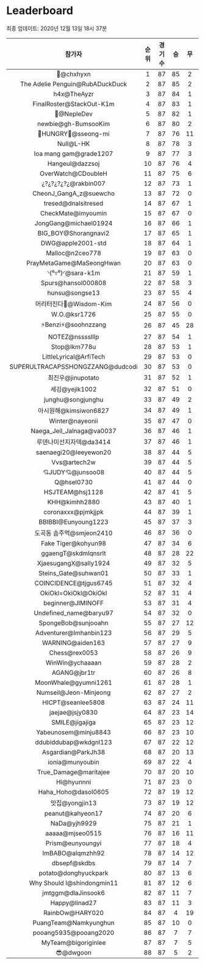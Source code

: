 # Leaderboard
최종 업데이트: 2020년 12월 13일 18시 37분




| 참가자 | 순위 | 경기수 | 승 | 무 | 패 | 승점 |
|:---:|:---:|:---:|:---:|:---:|:---:|:---:|
| 👑@chxhyxn | 1 | 87 | 85 | 2 | 0 | 257 |
| The Adelie Penguin@RubADuckDuck | 2 | 87 | 85 | 2 | 0 | 257 |
| h4x@TheAyzr | 3 | 87 | 84 | 1 | 2 | 253 |
| FinalRoster@StackOut-K1m | 4 | 87 | 83 | 1 | 3 | 250 |
| 🥈@NepleDev | 5 | 87 | 82 | 1 | 4 | 247 |
| newbie@gh-BumsooKim | 6 | 87 | 80 | 2 | 5 | 242 |
| 🍗HUNGRY🍗@sseong-mi | 7 | 87 | 76 | 11 | 0 | 239 |
| Null@L-HK | 8 | 87 | 78 | 3 | 6 | 237 |
| loa mang gam@grade1207 | 9 | 87 | 77 | 3 | 7 | 234 |
| Hangeul@dazzsoj | 10 | 87 | 76 | 4 | 7 | 232 |
| OverWatch@CDoubleH | 11 | 87 | 75 | 6 | 6 | 231 |
| ¿?¿?¿?¿?¿@rakbin007 | 12 | 87 | 73 | 1 | 13 | 220 |
| CheonJ_GangA_z@suewcho | 13 | 87 | 72 | 0 | 15 | 216 |
| tresed@dnalsitresed | 14 | 87 | 67 | 1 | 19 | 202 |
| CheckMate@imyoumin | 15 | 87 | 67 | 0 | 20 | 201 |
| JongGang@michael01924 | 16 | 87 | 66 | 1 | 20 | 199 |
| BIG_BOY@Shorangnavi2 | 17 | 87 | 65 | 1 | 21 | 196 |
| DWG@apple2001-std | 18 | 87 | 64 | 1 | 22 | 193 |
| Malloc@n2ceo778 | 19 | 87 | 63 | 0 | 24 | 189 |
| PrayMetaGame@MaSeongHwan | 20 | 87 | 63 | 0 | 24 | 189 |
| ◝(⁰▿⁰)◜@sara-k1m | 21 | 87 | 59 | 1 | 27 | 178 |
| Spurs@hansol000808 | 22 | 87 | 58 | 3 | 26 | 177 |
| hunsu@songse13 | 23 | 87 | 55 | 4 | 28 | 169 |
| 머리터진다🤯@Wisdom-Kim | 24 | 87 | 56 | 0 | 31 | 168 |
| W.O.@ksr1726 | 25 | 87 | 55 | 0 | 32 | 165 |
| ⚡Benzi⚡@soohnzzang | 26 | 87 | 45 | 28 | 14 | 163 |
| NOTEZ@nsssslllp | 27 | 87 | 54 | 1 | 32 | 163 |
| Stop@lkm778u | 28 | 87 | 53 | 1 | 33 | 160 |
| LittleLyrical@ArfiTech | 29 | 87 | 53 | 0 | 34 | 159 |
| SUPERULTRACAPSSHONGZZANG@dudcodi | 30 | 87 | 53 | 0 | 34 | 159 |
| 최진우@jinupotato | 31 | 87 | 52 | 1 | 34 | 157 |
| 세깅@yejik1002 | 32 | 87 | 51 | 0 | 36 | 153 |
| junghu@songjunghu | 33 | 87 | 49 | 2 | 36 | 149 |
| 아시원해@kimsiwon6827 | 34 | 87 | 49 | 1 | 37 | 148 |
| Winter@nayeonii | 35 | 87 | 47 | 0 | 40 | 141 |
| Naega_Jeil_Jalnaga@va0037 | 36 | 87 | 46 | 1 | 40 | 139 |
| 루덴나미선지자덱@da3414 | 37 | 87 | 46 | 1 | 40 | 139 |
| saenaegi20@leeyewon20 | 38 | 87 | 44 | 5 | 38 | 137 |
| Vvs@artech2w | 39 | 87 | 44 | 5 | 38 | 137 |
| 💘JUDY💘@junsoo08 | 40 | 87 | 44 | 5 | 38 | 137 |
| Q@hsel0730 | 41 | 87 | 44 | 0 | 43 | 132 |
| HSJTEAM@hsj1128 | 42 | 87 | 41 | 5 | 41 | 128 |
| KHH@kimhh2880 | 43 | 87 | 40 | 1 | 46 | 121 |
| coronaxxx@pjmkjjpk | 44 | 87 | 39 | 1 | 47 | 118 |
| BBIBBI@Eunyoung1223 | 45 | 87 | 37 | 3 | 47 | 114 |
| 도곡동 솜주먹@smjeon2410 | 46 | 87 | 36 | 0 | 51 | 108 |
| Fake Tiger@kohyun98 | 47 | 87 | 34 | 6 | 47 | 108 |
| ggaengT@skdmlqnsrlt | 48 | 87 | 28 | 22 | 37 | 106 |
| XjaesugangX@sally1924 | 49 | 87 | 32 | 5 | 50 | 101 |
| Steins_Gate@suhwan01 | 50 | 87 | 33 | 1 | 53 | 100 |
| COINCIDENCE@tjgus6745 | 51 | 87 | 32 | 4 | 51 | 100 |
| OkiOkl=OkiOkl@OkiOkl | 52 | 87 | 31 | 4 | 52 | 97 |
| beginner@JIMINOFF | 53 | 87 | 31 | 4 | 52 | 97 |
| Undefined_name@baryu97 | 54 | 87 | 32 | 0 | 55 | 96 |
| SpongeBob@sunjooahn | 55 | 87 | 27 | 12 | 48 | 93 |
| Adventurer@Imhanbin123 | 56 | 87 | 29 | 5 | 53 | 92 |
| WARNING@aiden163 | 57 | 87 | 27 | 9 | 51 | 90 |
| Chess@rex0053 | 58 | 87 | 26 | 9 | 52 | 87 |
| WinWin@ychaaaan | 59 | 87 | 28 | 2 | 57 | 86 |
| AGANG@jbr1tr | 60 | 87 | 26 | 8 | 53 | 86 |
| MoonWhale@gyumni1261 | 61 | 87 | 28 | 1 | 58 | 85 |
| Numseil@Jeon-Minjeong | 62 | 87 | 27 | 2 | 58 | 83 |
| HICPT@seanlee5808 | 63 | 87 | 24 | 11 | 52 | 83 |
| jaejae@jsjy0830 | 64 | 87 | 23 | 14 | 50 | 83 |
| SMILE@jigajiga | 65 | 87 | 23 | 12 | 52 | 81 |
| Yabeunosem@minju8843 | 66 | 87 | 23 | 10 | 54 | 79 |
| ddubiddubap@wkdgnl123 | 67 | 87 | 22 | 12 | 53 | 78 |
| Asgardian@ParkJh38 | 68 | 87 | 20 | 13 | 54 | 73 |
| ionia@munyoubin | 69 | 87 | 22 | 4 | 61 | 70 |
| True_Damage@maritajee | 70 | 87 | 20 | 10 | 57 | 70 |
| Hi@hyunnni | 71 | 87 | 23 | 0 | 64 | 69 |
| Haha_Hoho@dasol0605 | 72 | 87 | 19 | 12 | 56 | 69 |
| 맛집@yongjin13 | 73 | 87 | 19 | 12 | 56 | 69 |
| peanut@kahyeon17 | 74 | 87 | 20 | 6 | 61 | 66 |
| NaDa@yjh9929 | 75 | 87 | 21 | 1 | 65 | 64 |
| aaaaa@mjseo0515 | 76 | 87 | 16 | 11 | 60 | 59 |
| Prism@eunyoungyi | 77 | 87 | 18 | 4 | 65 | 58 |
| ImBABO@alqmzhh92 | 78 | 87 | 14 | 12 | 61 | 54 |
| dbsepf@skdbs | 79 | 87 | 14 | 7 | 66 | 49 |
| potato@donghyuckpark | 80 | 87 | 13 | 6 | 68 | 45 |
| Why Should I@shindongmin11 | 81 | 87 | 12 | 6 | 69 | 42 |
| jmtggm@dlaJinsook6 | 82 | 87 | 11 | 7 | 69 | 40 |
| Happy@linad27 | 83 | 87 | 11 | 3 | 73 | 36 |
| RainbOw@HARY020 | 84 | 87 | 4 | 19 | 64 | 31 |
| PuangTeam@Namkyunghun | 85 | 87 | 10 | 0 | 77 | 30 |
| pooang5935@pooang2020 | 86 | 87 | 7 | 7 | 73 | 28 |
| MyTeam@bigoriginlee | 87 | 87 | 7 | 5 | 75 | 26 |
| 😎@dwgoon | 88 | 87 | 5 | 2 | 80 | 17 |